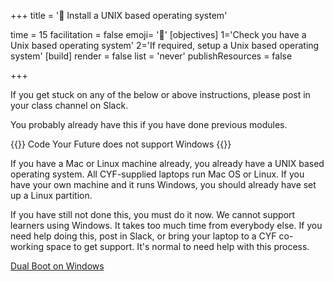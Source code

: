 +++
title = '🧰 Install a UNIX based operating system'

time = 15
facilitation = false
emoji= '🧩'
[objectives]
    1='Check you have a Unix based operating system'
    2='If required, setup a Unix based operating system'
[build]
  render = false
  list = 'never'
  publishResources = false

+++

If you get stuck on any of the below or above instructions, please post in your class channel on Slack.

You probably already have this if you have done previous modules.

<!-- CYF-ONLY -->

{{<note type="warning">}}
Code Your Future does not support Windows
{{</note>}}

If you have a Mac or Linux machine already, you already have a UNIX based operating system. All CYF-supplied laptops run Mac OS or Linux. If you have your own machine and it runs Windows, you should already have set up a Linux partition.

If you have still not done this, you must do it now. We cannot support learners using Windows. It takes too much time from everybody else. If you need help doing this, post in Slack, or bring your laptop to a CYF co-working space to get support. It's normal to need help with this process.

<!-- END-CYF-ONLY -->

[Dual Boot on Windows](https://help.ubuntu.com/community/WindowsDualBoot)
